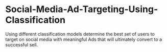 # Social-Media-Ad-Targeting-Using-Classification

Using different classification models determine the best set of users to target on social media with meaningful Ads that will ultimately convert to a successful sell.
